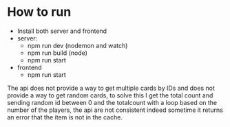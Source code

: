 # How to run

- Install both server and frontend
- server:
    - npm run dev (nodemon and watch)
    - npm run build (node)
    - npm run start
- frontend
    - npm run start

The api does not provide a way to get multiple cards by IDs and does not provide a way to get random cards, to solve this I get the total count and sending random id between 0 and the totalcount with a loop based on the number of the players, the api are not consistent indeed sometime it returns an error that the item is not in the cache.